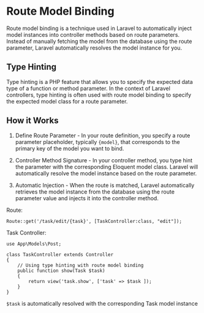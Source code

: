 # Route Model Binding

Route model binding is a technique used in Laravel to automatically inject model instances into controller methods based on route parameters.
Instead of manually fetching the model from the database using the route parameter, Laravel automatically resolves the model instance for you.

## Type Hinting

Type hinting is a PHP feature that allows you to specify the expected data type of a function or method parameter. In the context of Laravel controllers, type hinting is often used with route model binding to specify the expected model class for a route parameter.

## How it Works

1. Define Route Parameter - In your route definition, you specify a route parameter placeholder, typically `{model}`, that corresponds to the primary key of the model you want to bind.

2. Controller Method Signature - In your controller method, you type hint the parameter with the corresponding Eloquent model class. Laravel will automatically resolve the model instance based on the route parameter.

3. Automatic Injection - When the route is matched, Laravel automatically retrieves the model instance from the database using the route parameter value and injects it into the controller method.

Route:

```
Route::get('/task/edit/{task}', [TaskController:class, "edit"]);
```

Task Controller:

```
use App\Models\Post;

class TaskController extends Controller
{
    // Using type hinting with route model binding
    public function show(Task $task)
    {
        return view('task.show', ['task' => $task ]);
    }
}
```

`$task` is automatically resolved with the corresponding Task model instance
